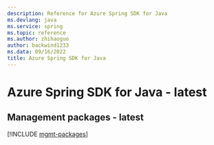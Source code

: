 ```yaml
---
description: Reference for Azure Spring SDK for Java
ms.devlang: java
ms.service: spring
ms.topic: reference
ms.author: zhihaoguo
author: backwind1233
ms.data: 09/16/2022
title: Azure Spring SDK for Java
---
```

# Azure Spring SDK for Java - latest

## Management packages - latest
[!INCLUDE [mgmt-packages](spring-mgmt-index.md)]